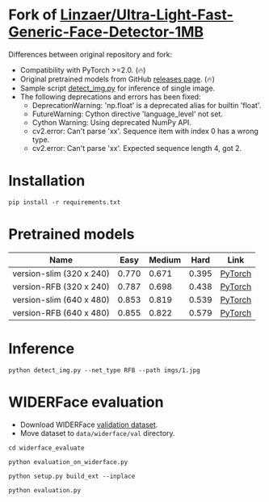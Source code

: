 # Fork of [Linzaer/Ultra-Light-Fast-Generic-Face-Detector-1MB](https://github.com/Linzaer/Ultra-Light-Fast-Generic-Face-Detector-1MB)

Differences between original repository and fork:

* Compatibility with PyTorch >=2.0. (🔥)
* Original pretrained models from GitHub [releases page](https://github.com/clibdev/Ultra-Light-Fast-Generic-Face-Detector-1MB/releases). (🔥)
* Sample script [detect_img.py](detect_img.py) for inference of single image.
* The following deprecations and errors has been fixed:
  * DeprecationWarning: 'np.float' is a deprecated alias for builtin 'float'.
  * FutureWarning: Cython directive 'language_level' not set.
  * Cython Warning: Using deprecated NumPy API.
  * cv2.error: Can't parse 'xx'. Sequence item with index 0 has a wrong type.
  * cv2.error: Can't parse 'xx'. Expected sequence length 4, got 2.

# Installation

```shell
pip install -r requirements.txt
```

# Pretrained models

| Name                     | Easy  | Medium  | Hard  | Link                                                                                                                           |
|--------------------------|-------|---------|-------|--------------------------------------------------------------------------------------------------------------------------------|
| version-slim (320 x 240) | 0.770 | 0.671   | 0.395 | [PyTorch](https://github.com/clibdev/Ultra-Light-Fast-Generic-Face-Detector-1MB/releases/latest/download/version-slim-320.pth) |
| version-RFB (320 x 240)  | 0.787 | 0.698   | 0.438 | [PyTorch](https://github.com/clibdev/Ultra-Light-Fast-Generic-Face-Detector-1MB/releases/latest/download/version-RFB-320.pth)  |
| version-slim (640 x 480) | 0.853 | 0.819   | 0.539 | [PyTorch](https://github.com/clibdev/Ultra-Light-Fast-Generic-Face-Detector-1MB/releases/latest/download/version-slim-640.pth) |
| version-RFB (640 x 480)  | 0.855 | 0.822   | 0.579 | [PyTorch](https://github.com/clibdev/Ultra-Light-Fast-Generic-Face-Detector-1MB/releases/latest/download/version-RFB-640.pth)  |

# Inference

```shell
python detect_img.py --net_type RFB --path imgs/1.jpg
```

# WIDERFace evaluation

* Download WIDERFace [validation dataset](https://drive.google.com/file/d/1GUCogbp16PMGa39thoMMeWxp7Rp5oM8Q/view).
* Move dataset to `data/widerface/val` directory.

```shell
cd widerface_evaluate
```
```shell
python evaluation_on_widerface.py
```
```shell
python setup.py build_ext --inplace
```
```shell
python evaluation.py
```
